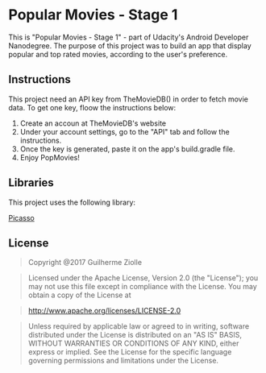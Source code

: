 Popular Movies - Stage 1
======

This is "Popular Movies - Stage 1" - part of Udacity's Android Developer Nanodegree.
The purpose of this project was to build an app that display popular and top rated movies, according to the user's preference.

Instructions
------
This project need an API key from TheMovieDB() in order to fetch movie data. To get one key, floow the instructions below:

1. Create an accoun at TheMovieDB's website
2. Under your account settings, go to the "API" tab and follow the instructions.
3. Once the key is generated, paste it on the app's build.gradle file.
4. Enjoy PopMovies!

Libraries
------

This project uses the following library:

[Picasso](http://square.github.io/picasso/)


License
------

> Copyright @2017 Guilherme Ziolle

> Licensed under the Apache License, Version 2.0 (the "License"); you may not use this file except in compliance with the License. You may obtain a copy of the License at

> http://www.apache.org/licenses/LICENSE-2.0

> Unless required by applicable law or agreed to in writing, software distributed under the License is distributed on an "AS IS" BASIS, WITHOUT WARRANTIES OR CONDITIONS OF ANY KIND, either express or implied. See the License for the specific language governing permissions and limitations under the License.